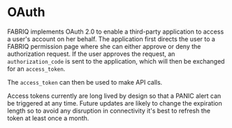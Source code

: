 # OAuth

FABRIQ implements OAuth 2.0 to enable a third-party application to access a user's account on her behalf.  The
application first directs the user to a FABRIQ permission page where she can either approve or deny the
authorization request. If the user approves the request, an `authorization_code` is sent to the application,
which will then be exchanged for an `access_token`.

The `access_token` can then be used to make API calls.  

Access tokens currently are long lived by design so that a PANIC alert can be triggered at any time.  Future updates
are likely to change the expiration length so to avoid any disruption in connectivity it's best to refresh the token
at least once a month.
